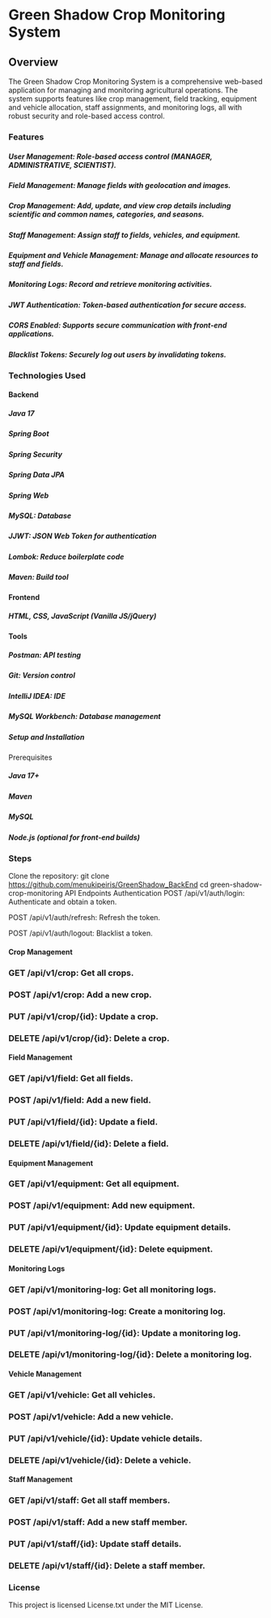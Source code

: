 # **Green Shadow Crop Monitoring System**

## Overview

The Green Shadow Crop Monitoring System is a comprehensive web-based application for managing and monitoring agricultural operations. The system supports features like crop management, field tracking, equipment and vehicle allocation, staff assignments, and monitoring logs, all with robust security and role-based access control.

### Features

##### User Management: Role-based access control (MANAGER, ADMINISTRATIVE, SCIENTIST).

##### Field Management: Manage fields with geolocation and images.

##### Crop Management: Add, update, and view crop details including scientific and common names, categories, and seasons.

##### Staff Management: Assign staff to fields, vehicles, and equipment.

##### Equipment and Vehicle Management: Manage and allocate resources to staff and fields.

##### Monitoring Logs: Record and retrieve monitoring activities.

##### JWT Authentication: Token-based authentication for secure access.

##### CORS Enabled: Supports secure communication with front-end applications.

##### Blacklist Tokens: Securely log out users by invalidating tokens.

### Technologies Used

#### Backend

##### Java 17

##### Spring Boot

##### Spring Security

##### Spring Data JPA

##### Spring Web

##### MySQL: Database

##### JJWT: JSON Web Token for authentication

##### Lombok: Reduce boilerplate code

##### Maven: Build tool

#### Frontend

##### HTML, CSS, JavaScript (Vanilla JS/jQuery)

#### Tools

##### Postman: API testing

##### Git: Version control

##### IntelliJ IDEA: IDE

##### MySQL Workbench: Database management

##### Setup and Installation

Prerequisites

##### Java 17+

##### Maven

##### MySQL

##### Node.js (optional for front-end builds)

### Steps

Clone the repository:
git clone https://github.com/menukipeiris/GreenShadow_BackEnd
cd green-shadow-crop-monitoring
API Endpoints
Authentication
POST /api/v1/auth/login: Authenticate and obtain a token.

POST /api/v1/auth/refresh: Refresh the token.

POST /api/v1/auth/logout: Blacklist a token.

#### Crop Management

### GET /api/v1/crop: Get all crops.

### POST /api/v1/crop: Add a new crop.

### PUT /api/v1/crop/{id}: Update a crop.

### DELETE /api/v1/crop/{id}: Delete a crop.

#### Field Management

### GET /api/v1/field: Get all fields.

### POST /api/v1/field: Add a new field.

### PUT /api/v1/field/{id}: Update a field.

### DELETE /api/v1/field/{id}: Delete a field.

#### Equipment Management

### GET /api/v1/equipment: Get all equipment.

### POST /api/v1/equipment: Add new equipment.

### PUT /api/v1/equipment/{id}: Update equipment details.

### DELETE /api/v1/equipment/{id}: Delete equipment.

#### Monitoring Logs

### GET /api/v1/monitoring-log: Get all monitoring logs.

### POST /api/v1/monitoring-log: Create a monitoring log.

### PUT /api/v1/monitoring-log/{id}: Update a monitoring log.

### DELETE /api/v1/monitoring-log/{id}: Delete a monitoring log.

#### Vehicle Management

### GET /api/v1/vehicle: Get all vehicles.

### POST /api/v1/vehicle: Add a new vehicle.

### PUT /api/v1/vehicle/{id}: Update vehicle details.

### DELETE /api/v1/vehicle/{id}: Delete a vehicle.

#### Staff Management

### GET /api/v1/staff: Get all staff members.

### POST /api/v1/staff: Add a new staff member.

### PUT /api/v1/staff/{id}: Update staff details.

### DELETE /api/v1/staff/{id}: Delete a staff member.

### License

This project is licensed License.txt under the MIT License.

